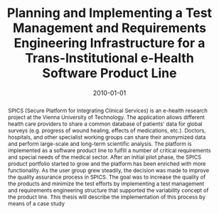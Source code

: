 ---
abstract: SPICS (Secure Platform for Integrating Clinical Services) is an e-health
  research project at the Vienna University of Technology. The application allows
  different health care providers to share a common database of patients' data for
  global surveys (e.g. progress of wound healing, effects of medications, etc.). Doctors,
  hospitals, and other specialist working groups can share their anonymized data and
  perform large-scale and long-term scientific analysis. The platform is implemented
  as a software product line to fulfill a number of critical requirements and special
  needs of the medical sector. After an initial pilot phase, the SPICS product portfolio
  started to grow and the platform has been enriched with more functionality. As the
  user group grew steadily, the decision was made to improve the quality assurance
  process in SPICS. The goal was to increase the quality of the products and minimize
  the test efforts by implementing a test management and requirements engineering
  structure that supported the variability concept of the product line. This thesis
  will describe the implementation of this process by means of a case study
authors:
- Viliam Zboray
date: '2010-01-01'
featured: false
publication_types:
- '7'
publishDate: '2010-01-01'
title: Planning and Implementing a Test Management and Requirements Engineering Infrastructure
  for a Trans-Institutional e-Health Software Product Line
url_pdf: ''
---